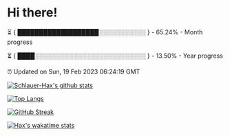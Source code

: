 # Hi there!

⏳ { ███████████████████░░░░░░░░░░░ } - 65.24% - Month progress

⏳ { ████░░░░░░░░░░░░░░░░░░░░░░░░░░ } - 13.50% - Year progress

⏰ Updated on Sun, 19 Feb 2023 06:24:19 GMT


[![Schlauer-Hax's github stats](https://github-readme-stats.vercel.app/api?username=Schlauer-Hax&show_icons=true&theme=dark&count_private=true)](https://github.com/Schlauer-Hax)


[![Top Langs](https://github-readme-stats.vercel.app/api/top-langs/?username=Schlauer-Hax&layout=compact&theme=dark)](https://github.com/Schlauer-Hax?tab=repositories)

[![GitHub Streak](https://streak-stats.demolab.com?user=Schlauer-Hax&theme=dark)](https://git.io/streak-stats)

[![Hax's wakatime stats](https://github-readme-stats.vercel.app/api/wakatime?username=Hax&theme=dark)](https://wakatime.com/@Hax)

